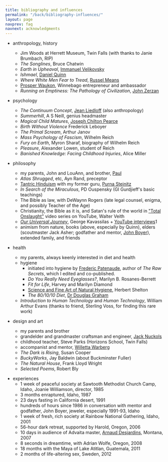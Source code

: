 ```yaml
---
title: bibliography and influences
permalink: "/back/bibliography-influences/"
layout: page
navprev: faq
navnext: acknowledgments
---
```


- anthropology, history
    - Jim Woods at Herrett Museum, Twin Falls (with thanks to Janie Brumbach, RIP)
    - _The Songlines_, Bruce Chatwin
    - _Earth in Upheaval_, [Immanuel Velikovsky](https://www.velikovsky.info)
    - _Ishmael_, [Daniel Quinn](https://ishmael.org)
    - _Where White Men Fear to Tread_, [Russel Means](https://www.russellmeansfreedom.com)
    - [Prosper Waukon](https://web.archive.org/web/20180808115113/http://waukonassociates.com), Winnebago entrepreneur and ambassador
    - _Running on Emptiness: The Pathology of Civilization_, [John Zerzan](https://www.johnzerzan.net)
- psychology
    - _The Continuum Concept_, [Jean Liedloff](https://continuum-concept.org) (also anthropology)
    - _Summerhill_, A S Neill, genius headmaster
    - _Magical Child Matures_, [Joseph Chilton Pearce](https://www.ttfuture.org/jcp/front)
    - _Birth Without Violence_ Frederick Leboyer
    - _The Primal Scream_, Arthur Janov
    - _Mass Psychology of Fascism_, Wilhelm Reich
    - _Fury on Earth_, Myron Sharaf, biography of Wilhelm Reich 
    - _Pleasure_, Alexander Lowen, student of Reich
    - _Banished Knowledge: Facing Childhood Injuries_, Alice Miller
- philosophy 
	- my parents, John and LouAnn, and brother, [Paul](https://blacklabworld.com)
    - _Atlas Shrugged_, etc, Ayn Rand, preceptor
   - [Tantric Hinduism](https://hohmpress.com/books-hohm-press/alchemy-transformation-book.html) with my former guru, [Purna Steinitz](https://goo.gl/dEcMwg)
    - _In Search of the Miraculous_, PD Ouspensky (GI Gurdjieff's basic teachings)
    - The Bible as law, with DeWaynn Rogers (late legal counsel, enigma, and possibly Teacher of the Age)
    - Christianity, the Bible as it is, and Satan's rule of the world in ["Total Onslaught"](https://www.youtube.com/watch?v=LTSKfXzdiuE&list=PL95B1BB23B7A3C795) video series on YouTube, Walter Veith
    - [_Our Universal Journey_](https://weareinfinite.love), George Kavassilas + [YouTube interviews](https://youtu.be/NI0D-yZJqzI)1
    - animism from nature, books (above, especially by Quinn), elders (scoutmaster Jack Asher; godfather and mentor, [John Boyer](https://boyerjewelry.com)), extended family, and friends
- health
    - my parents, always keenly interested in diet and health
    - hygiene
		- initiated into hygiene by [Frederic Patenaude](https://fredericpatenaude.com), author of _The Raw Secrets_, which I edited and co-published.
		- _Do You Really Need Eyeglasses?_, Marilyn B. Rosanes-Berrett
		- _Fit for Life_, Harvey and Marilyn Diamond
		- [Science and Fine Art of Natural Hygiene](/nhs.pdf), Herbert Shelton
		- _The 80/10/10 Diet_, [Dr Douglas Graham](https://foodnsport.com)
	- _Introduction to Human Technology_ and _Human Technology_, William Arthur Evans (thanks to friend, Sterling Voss, for finding this rare work)

- design and art 
    - my parents and brother
    - grandelder and grandmaster craftsman and engineer, [Jack Nuckols](https://rockcreekmetalcraft.com)
    - childhood teacher, Steve Parks (Horizons School, Twin Falls)
    - accompanist and mentor, [Willetta Warberg](https://willettawarberg.com)
    - _The Dark is Rising_, Susan Cooper
    - _BuckyWorks_, Jay Baldwin (about Buckminster Fuller)
    - _The Natural House_, Frank Lloyd Wright
    - _Selected Poems_, Robert Bly 

<!--pagebreak-->

- experiences
    - 1 week of peaceful society at Sawtooth Methodist Church Camp, Idaho, Joanie Williamson, director, 1985
    - 3 months enraptured, Idaho, 1987
    - 23 days fasting in California desert, 1991
    - hundreds of hours since 1986 in conversation with mentor and godfather, John Boyer, jeweler, especially 1991-93, Idaho
    - 1 week of fresh, rich society at Rainbow National Gathering, Idaho, 2001
    - 56-hour dark retreat, supported by Harold, Oregon, 2006
    - 10 days in audience of Advaita master, [Arnaud Desjardins](https://arnauddesjardinsdvds.com), Montana, 2007
    - 8 seconds in dreamtime, with Adrian Wolfe, Oregon, 2008
    - 18 months with the Maya of Lake Atitlan, Guatemala, 2011
    - 2 months of life-altering sex, Sweden, 2012

